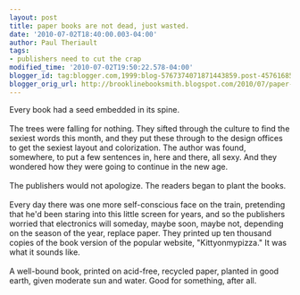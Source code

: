 ```yaml
---
layout: post
title: paper books are not dead, just wasted.
date: '2010-07-02T18:40:00.003-04:00'
author: Paul Theriault
tags:
- publishers need to cut the crap
modified_time: '2010-07-02T19:50:22.578-04:00'
blogger_id: tag:blogger.com,1999:blog-5767374071871443859.post-4576168592261927881
blogger_orig_url: http://brooklinebooksmith.blogspot.com/2010/07/paper-books-are-not-dead-just-wasted.html
---
```


Every book had a seed embedded in its spine.   <br /><br />The trees were falling for nothing.   They sifted through the culture to find the sexiest words this month, and they put these through to the design offices to get the sexiest layout and colorization.  The author was found, somewhere, to put a few sentences in, here and there, all sexy.  And they wondered how they were going to continue in the new age.<br /><br />The publishers would not apologize.  The readers began to plant the books.<br /><br />Every day there was one more self-conscious face on the train, pretending that he'd been staring into this little screen for years, and so the publishers worried that electronics will someday, maybe soon, maybe not, depending on the season of the year, replace paper.   They printed up ten thousand copies of the book version of the popular website, "Kittyonmypizza."  It was what it sounds like. <br /><br />A well-bound book, printed on acid-free, recycled paper, planted in good earth, given moderate sun and water.    Good for something, after all.